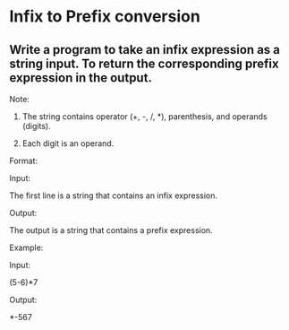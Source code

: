 # Infix to Prefix conversion
## Write a program to take an infix expression as a string input. To return the corresponding prefix expression in the output.

Note:

1. The string contains operator (+, -, /, *), parenthesis, and operands (digits).

2. Each digit is an operand.



Format:

Input:

The first line is a string that contains an infix expression.

Output:

The output is a string that contains a prefix expression.



Example:

Input:

(5-6)*7

Output:

*-567